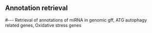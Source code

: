 ## Annotation retrieval
#---
Retrieval of annotations of miRNA in genomic gff, ATG autophagy related genes, Oxidative stress genes
